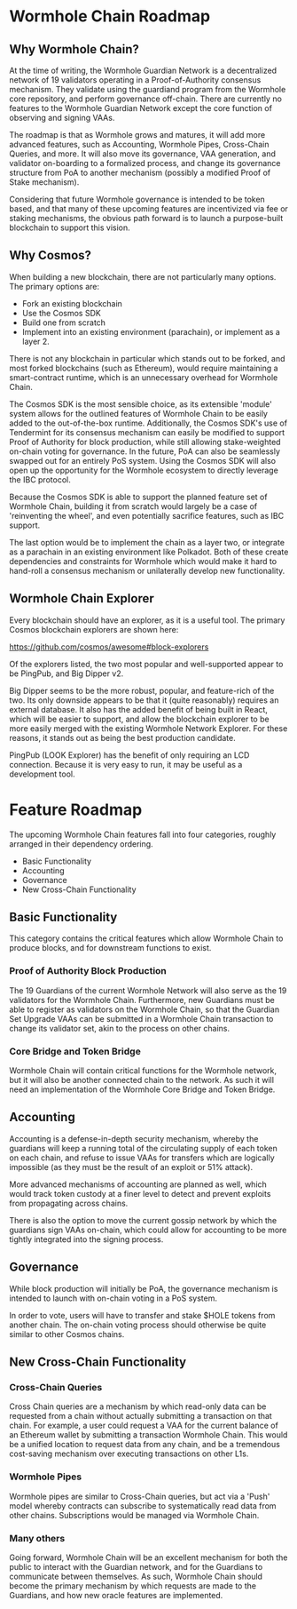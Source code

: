 # Wormhole Chain Roadmap

## Why Wormhole Chain?

At the time of writing, the Wormhole Guardian Network is a decentralized network of 19 validators operating in a Proof-of-Authority consensus mechanism. They validate using the guardiand program from the Wormhole core repository, and perform governance off-chain. There are currently no features to the Wormhole Guardian Network except the core function of observing and signing VAAs.

The roadmap is that as Wormhole grows and matures, it will add more advanced features, such as Accounting, Wormhole Pipes, Cross-Chain Queries, and more. It will also move its governance, VAA generation, and validator on-boarding to a formalized process, and change its governance structure from PoA to another mechanism (possibly a modified Proof of Stake mechanism).

Considering that future Wormhole governance is intended to be token based, and that many of these upcoming features are incentivized via fee or staking mechanisms, the obvious path forward is to launch a purpose-built blockchain to support this vision.

## Why Cosmos?

When building a new blockchain, there are not particularly many options. The primary options are:

- Fork an existing blockchain
- Use the Cosmos SDK
- Build one from scratch
- Implement into an existing environment (parachain), or implement as a layer 2.

There is not any blockchain in particular which stands out to be forked, and most forked blockchains (such as Ethereum), would require maintaining a smart-contract runtime, which is an unnecessary overhead for Wormhole Chain.

The Cosmos SDK is the most sensible choice, as its extensible 'module' system allows for the outlined features of Wormhole Chain to be easily added to the out-of-the-box runtime. Additionally, the Cosmos SDK's use of Tendermint for its consensus mechanism can easily be modified to support Proof of Authority for block production, while still allowing stake-weighted on-chain voting for governance. In the future, PoA can also be seamlessly swapped out for an entirely PoS system. Using the Cosmos SDK will also open up the opportunity for the Wormhole ecosystem to directly leverage the IBC protocol.

Because the Cosmos SDK is able to support the planned feature set of Wormhole Chain, building it from scratch would largely be a case of 'reinventing the wheel', and even potentially sacrifice features, such as IBC support.

The last option would be to implement the chain as a layer two, or integrate as a parachain in an existing environment like Polkadot. Both of these create dependencies and constraints for Wormhole which would make it hard to hand-roll a consensus mechanism or unilaterally develop new functionality.

## Wormhole Chain Explorer

Every blockchain should have an explorer, as it is a useful tool. The primary Cosmos blockchain explorers are shown here:

https://github.com/cosmos/awesome#block-explorers

Of the explorers listed, the two most popular and well-supported appear to be PingPub, and Big Dipper v2. 

Big Dipper seems to be the more robust, popular, and feature-rich of the two. Its only downside appears to be that it (quite reasonably) requires an external database. It also has the added benefit of being built in React, which will be easier to support, and allow the blockchain explorer to be more easily merged with the existing Wormhole Network Explorer. For these reasons, it stands out as being the best production candidate.

PingPub (LOOK Explorer) has the benefit of only requiring an LCD connection. Because it is very easy to run, it may be useful as a development tool.

# Feature Roadmap

The upcoming Wormhole Chain features fall into four categories, roughly arranged in their dependency ordering.

- Basic Functionality
- Accounting
- Governance
- New Cross-Chain Functionality

## Basic Functionality

This category contains the critical features which allow Wormhole Chain to produce blocks, and for downstream functions to exist.

### Proof of Authority Block Production

The 19 Guardians of the current Wormhole Network will also serve as the 19 validators for the Wormhole Chain. Furthermore, new Guardians must be able to register as validators on the Wormhole Chain, so that the Guardian Set Upgrade VAAs can be submitted in a Wormhole Chain transaction to change its validator set, akin to the process on other chains.

### Core Bridge and Token Bridge

Wormhole Chain will contain critical functions for the Wormhole network, but it will also be another connected chain to the network. As such it will need an implementation of the Wormhole Core Bridge and Token Bridge.

## Accounting

Accounting is a defense-in-depth security mechanism, whereby the guardians will keep a running total of the circulating supply of each token on each chain, and refuse to issue VAAs for transfers which are logically impossible (as they must be the result of an exploit or 51% attack).

More advanced mechanisms of accounting are planned as well, which would track token custody at a finer level to detect and prevent exploits from propagating across chains.

There is also the option to move the current gossip network by which the guardians sign VAAs on-chain, which could allow for accounting to be more tightly integrated into the signing process.

## Governance
While block production will initially be PoA, the governance mechanism is intended to launch with on-chain voting in a PoS system. 

In order to vote, users will have to transfer and stake $HOLE tokens from another chain. The on-chain voting process should otherwise be quite similar to other Cosmos chains.

## New Cross-Chain Functionality

### Cross-Chain Queries
Cross Chain queries are a mechanism by which read-only data can be requested from a chain without actually submitting a transaction on that chain. For example, a user could request a VAA for the current balance of an Ethereum wallet by submitting a transaction Wormhole Chain. This would be a unified location to request data from any chain, and be a tremendous cost-saving mechanism over executing transactions on other L1s.

### Wormhole Pipes
Wormhole pipes are similar to Cross-Chain queries, but act via a 'Push' model whereby contracts can subscribe to systematically read data from other chains. Subscriptions would be managed via Wormhole Chain.

### Many others
Going forward, Wormhole Chain will be an excellent mechanism for both the public to interact with the Guardian network, and for the Guardians to communicate between themselves. As such, Wormhole Chain should become the primary mechanism by which requests are made to the Guardians, and how new oracle features are implemented.
